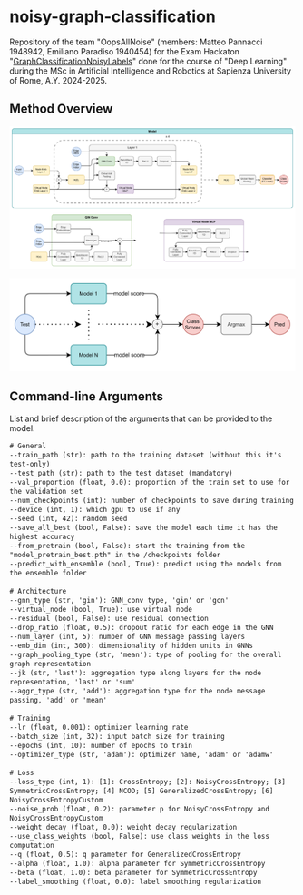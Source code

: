 # noisy-graph-classification

Repository of the team "OopsAllNoise" (members: Matteo Pannacci 1948942, Emiliano Paradiso 1940454) for the Exam Hackaton "[GraphClassificationNoisyLabels](https://huggingface.co/spaces/examhackaton/GraphClassificationNoisyLabels)" done for the course of "Deep Learning" during the MSc in Artificial Intelligence and Robotics at Sapienza University of Rome, A.Y. 2024-2025.

## Method Overview

![plot](./architecture.png)

![plot](./prediction_procedure.png)


## Command-line Arguments

List and brief description of the arguments that can be provided to the model.

    # General
    --train_path (str): path to the training dataset (without this it's test-only)
    --test_path (str): path to the test dataset (mandatory)
    --val_proportion (float, 0.0): proportion of the train set to use for the validation set
    --num_checkpoints (int): number of checkpoints to save during training
    --device (int, 1): which gpu to use if any
    --seed (int, 42): random seed
    --save_all_best (bool, False): save the model each time it has the highest accuracy
    --from_pretrain (bool, False): start the training from the "model_pretrain_best.pth" in the /checkpoints folder
    --predict_with_ensemble (bool, True): predict using the models from the ensemble folder

    # Architecture
    --gnn_type (str, 'gin'): GNN_conv type, 'gin' or 'gcn'
    --virtual_node (bool, True): use virtual node
    --residual (bool, False): use residual connection
    --drop_ratio (float, 0.5): dropout ratio for each edge in the GNN
    --num_layer (int, 5): number of GNN message passing layers
    --emb_dim (int, 300): dimensionality of hidden units in GNNs
    --graph_pooling_type (str, 'mean'): type of pooling for the overall graph representation
    --jk (str, 'last'): aggregation type along layers for the node representation, 'last' or 'sum'
    --aggr_type (str, 'add'): aggregation type for the node message passing, 'add' or 'mean'
    
    # Training
    --lr (float, 0.001): optimizer learning rate
    --batch_size (int, 32): input batch size for training
    --epochs (int, 10): number of epochs to train
    --optimizer_type (str, 'adam'): optimizer name, 'adam' or 'adamw'

    # Loss
    --loss_type (int, 1): [1]: CrossEntropy; [2]: NoisyCrossEntropy; [3] SymmetricCrossEntropy; [4] NCOD; [5] GeneralizedCrossEntropy; [6] NoisyCrossEntropyCustom
    --noise_prob (float, 0.2): parameter p for NoisyCrossEntropy and NoisyCrossEntropyCustom
    --weight_decay (float, 0.0): weight decay regularization
    --use_class_weights (bool, False): use class weights in the loss computation
    --q (float, 0.5): q parameter for GeneralizedCrossEntropy
    --alpha (float, 1.0): alpha parameter for SymmetricCrossEntropy
    --beta (float, 1.0): beta parameter for SymmetricCrossEntropy
    --label_smoothing (float, 0.0): label smoothing regularization
